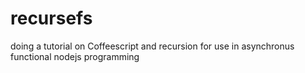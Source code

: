 recursefs
=========

doing a tutorial on Coffeescript and recursion
for use in asynchronus functional nodejs programming
